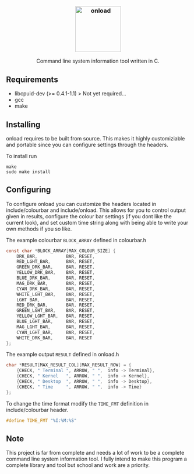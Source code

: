 <h3 align="center"><img src=https://user-images.githubusercontent.com/12807776/171079551-ebbb3380-ecda-4d14-91f8-bb0ced48f578.png alt="onload" height="125px"></h3>

<p align="center">Command line system information tool written in C.<p>

<h2 align="left">Requirements</h2>

  * libcpuid-dev (>= 0.4.1-1.1) > Not yet required...
  * gcc
  * make

<h2 align="left">Installing</h2> 

<p>onload requires to be built from source. This makes it highly customiziable
and portable since you can configure settings through the headers.<p>

To install run
```console
make
sudo make install
```

<h2>Configuring</h2>

To configure onload you can customize the headers located in
include/colourbar and include/onload. This allows for you to control output given in results,
configure the colour bar settings (if you dont like the current look), and set custom time string
along with being able to write your own methods if you so like.


The example colourbar `BLOCK_ARRAY` defined in colourbar.h

```c
const char *BLOCK_ARRAY[MAX_COLOUR_SIZE] {
    DRK_BAR,           BAR, RESET,
    RED_LGHT_BAR,      BAR, RESET,
    GREEN_DRK_BAR,     BAR, RESET,
    YELLOW_DRK_BAR,    BAR, RESET,
    BLUE_DRK_BAR,      BAR, RESET,
    MAG_DRK_BAR,       BAR, RESET,
    CYAN_DRK_BAR,      BAR, RESET,
    WHITE_LGHT_BAR,    BAR, RESET,
    LGHT_BAR,          BAR, RESET,
    RED_DRK_BAR,       BAR, RESET,
    GREEN_LGHT_BAR,    BAR, RESET,
    YELLOW_LGHT_BAR,   BAR, RESET,
    BLUE_LGHT_BAR,     BAR, RESET,
    MAG_LGHT_BAR,      BAR, RESET,
    CYAN_LGHT_BAR,     BAR, RESET,
    WHITE_DRK_BAR,     BAR, RESET
};
```

The example output `RESULT` defined in onload.h

```c
char *RESULT[MAX_RESULT_COL][MAX_RESULT_ROW] = {
    {CHECK, " Terminal ", ARROW, " ",  info -> Terminal},
    {CHECK, " Kernel   ", ARROW, " ",  info -> Kernel},
    {CHECK, " Desktop  ", ARROW, " ",  info -> Desktop},
    {CHECK, " Time     ", ARROW, " ",  info -> Time}
};
```

To change the time format modify the `TIME_FMT` definition in include/colourbar header.

```c
#define TIME_FMT "%I:%M:%S"
```

<h2>Note</h2>

This project is far from complete and needs a lot of work to be a complete
command line system information tool.
I fully intend to make this program a complete library and tool but school and work are a priority.
